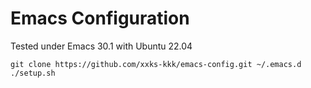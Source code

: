 # Emacs Configuration

Tested under Emacs 30.1 with Ubuntu 22.04

```
git clone https://github.com/xxks-kkk/emacs-config.git ~/.emacs.d
./setup.sh
```





